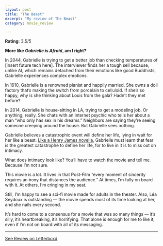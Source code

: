 ```yaml
---
layout: post
title: "The Beast"
excerpt: "My review of The Beast"
category: movie_review

---
```


**Rating:** 3.5/5

<b>More like <i>Gabrielle is Afraid</i>, am I right?</b>

In 2044, Gabrielle is trying to get a better job than checking temperatures of [insert future tech here]. The interviewer finds her a tough sell because, unlike AI, which remains detached from their emotions like good Buddhists, Gabrielle experiences complex emotions.

In 1910, Gabrielle is a renowned pianist and happily married. She owns a doll factory that’s making the switch from porcelain to celluloid. If she’s so happy, why is she thinking about Louis from the gala? Hadn’t they met before?

In 2014, Gabrielle is house-sitting in LA, trying to get a modeling job. Or anything, really. She chats with an internet psychic who tells her about a man “who only has sex in his dreams.” Neighbors are saying they’re seeing someone creeping around the house. But Gabrielle sees nothing.

Gabrielle believes a catastrophic event will define her life, lying in wait for her like a beast. <a href="https://en.wikipedia.org/wiki/The_Beast_in_the_Jungle" rel="nofollow">Like a Henry James novella</a>, Gabrielle must learn that fear is the greatest catastrophe to define her life, for to live in it is to miss out on intimacy.

What does intimacy look like? You’ll have to watch the movie and tell me. Because I’m not sure.

This movie is a lot. It lives in that Post-Film “every moment of sincerity requires an irony that distances the audience.” At times, I’m fully on board with it. At others, I’m cringing in my seat.

Still, I’m happy to see a sci-fi movie made for adults in the theater. Also, Léa Seydoux is outstanding — the movie spends most of its time looking at her, and she nails every second.

It’s hard to come to a consensus for a movie that was so many things — it’s silly, it’s heartbreaking, it’s horrifying. That alone is enough for me to like it, even if I’m not on board with all of its messaging.

<hr>

[See Review on Letterboxd](https://boxd.it/6nnxcP)
